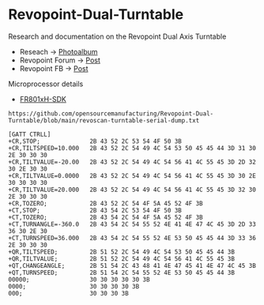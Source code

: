 # Revopoint-Dual-Turntable
Research and documentation on the Revopoint Dual Axis Turntable

- Reseach -> [Photoalbum](https://photos.app.goo.gl/Gpw4DirpBiTtLEeU9)
- Revopoint Forum -> [Post](https://forum.revopoint3d.com/t/reverse-engineer-bluetooth-commands-for-dual-axis-turntable/17504/18)
- Revopoint FB -> [Post](https://www.facebook.com/groups/revopointgloballaunch/posts/)

Microprocessor details
- [FR801xH-SDK](https://gitee.com/freqchip/FR801xH-SDK)


```
https://github.com/opensourcemanufacturing/Revopoint-Dual-Turntable/blob/main/revoscan-turntable-serial-dump.txt

[GATT CTRLL]
+CR,STOP;              2B 43 52 2C 53 54 4F 50 3B 
+CR,TILTSPEED=10.000   2B 43 52 2C 54 49 4C 54 53 50 45 45 44 3D 31 30 2E 30 30 30 
+CR,TILTVALUE=-20.00   2B 43 52 2C 54 49 4C 54 56 41 4C 55 45 3D 2D 32 30 2E 30 30 
+CR,TILTVALUE=0.0000   2B 43 52 2C 54 49 4C 54 56 41 4C 55 45 3D 30 2E 30 30 30 30 
+CR,TILTVALUE=20.000   2B 43 52 2C 54 49 4C 54 56 41 4C 55 45 3D 32 30 2E 30 30 30 
+CR,TOZERO;            2B 43 52 2C 54 4F 5A 45 52 4F 3B 
+CT,STOP;              2B 43 54 2C 53 54 4F 50 3B 
+CT,TOZERO;            2B 43 54 2C 54 4F 5A 45 52 4F 3B 
+CT,TURNANGLE=-360.0   2B 43 54 2C 54 55 52 4E 41 4E 47 4C 45 3D 2D 33 36 30 2E 30 
+CT,TURNSPEED=36.000   2B 43 54 2C 54 55 52 4E 53 50 45 45 44 3D 33 36 2E 30 30 30 
+QR,TILTSPEED;         2B 51 52 2C 54 49 4C 54 53 50 45 45 44 3B 
+QR,TILTVALUE;         2B 51 52 2C 54 49 4C 54 56 41 4C 55 45 3B 
+QT,CHANGEANGLE;       2B 51 54 2C 43 48 41 4E 47 45 41 4E 47 4C 45 3B 
+QT,TURNSPEED;         2B 51 54 2C 54 55 52 4E 53 50 45 45 44 3B 
00000;                 30 30 30 30 30 3B 
0000;                  30 30 30 30 3B 
000;                   30 30 30 3B 
```
